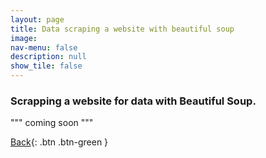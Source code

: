```yaml
---
layout: page
title: Data scraping a website with beautiful soup
image: 
nav-menu: false
description: null
show_tile: false
---
```


### Scrapping a website for data with Beautiful Soup.

""" coming soon """

[Back](https://cvanchieri.github.io/DSPortfolio/e_datamining.html){: .btn .btn-green }
